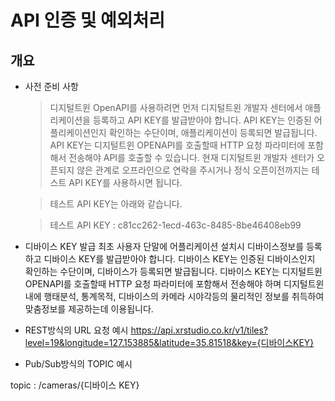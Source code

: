 # API 인증 및 예외처리

## 개요

* 사전 준비 사항
	> 디지털트윈 OpenAPI를 사용하려면 먼저 디지털트윈 개발자 센터에서 애플리케이션을 등록하고 API KEY를 발급받아야 합니다. API KEY는 인증된 어플리케이션인지 확인하는 수단이며, 애플리케이션이 등록되면 발급됩니다. API KEY는 디지털트윈 OPENAPI를 호출할때 HTTP 요청 파라미터에 포함해서 전송해야 API를 호출할 수 있습니다. 현재 디지털트윈 개발자 센터가 오픈되지 않은 관계로 오프라인으로 연락을 주시거나 정식 오픈이전까지는 테스트 API KEY를 사용하시면 됩니다.
	
	> 테스트 API KEY는 아래와 같습니다.
	
	> 테스트 API KEY : c81cc262-1ecd-463c-8485-8be46408eb99

* 디바이스 KEY 발급
최초 사용자 단말에 어플리케이션 설치시 디바이스정보를 등록하고 디바이스 KEY를 
발급받아야 합니다.
디바이스 KEY는 인증된 디바이스인지 확인하는 수단이며, 디바이스가 등록되면   발급됩니다. 디바이스 KEY는 디지털트윈 OPENAPI를 호출할때 HTTP 요청 파라미터에 포함해서 전송해야 하며 디지털트윈내에 행태분석, 통계목적, 디바이스의 
카메라 시야각등의 물리적인 정보를 취득하여 맞춤정보를 제공하는데 이용됩니다.

* REST방식의 URL 요청 예시
https://api.xrstudio.co.kr/v1/tiles?level=19&longitude=127.153885&latitude=35.81518&key={디바이스KEY}


* Pub/Sub방식의 TOPIC 예시

topic : /cameras/{디바이스 KEY}
